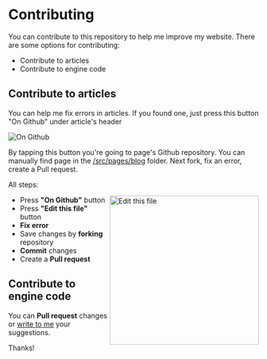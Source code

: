 # Contributing

You can contribute to this repository to help me improve my website.
There are some options for contributing:
- Contribute to articles
- Contribute to engine code

## Contribute to articles

You can help me fix errors in articles. If you found one, just press this button "On Github" under article's header

![On Github](https://i.imgur.com/2dPCZGo.png?2)

By tapping this button you're going to page's Github repository. You can manually find page in the [/src/pages/blog](https://github.com/dtroode/kistauri/blob/master/src/pages/blog/) folder.
Next fork, fix an error, create a Pull request.

All steps:

<img
  align="right"
  src="https://i.imgur.com/vh1lvpM.png"
  width="300px"
  alt="Edit this file">

- Press **"On Github"** button
- Press **"Edit this file"** button
- **Fix error**
- Save changes by **forking** repository
- **Commit** changes
- Create a **Pull request**

## Contribute to engine code

You can **Pull request** changes or [write to me](https://t.me/dtroode) your suggestions.

Thanks!

